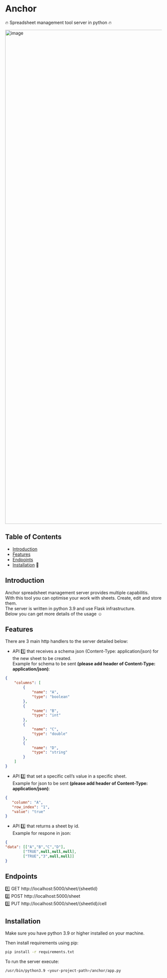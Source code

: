 # Anchor

🔥 Spreadsheet management tool server in python 🔥

<img width="1586" alt="image" src="https://github.com/Baluf/anchor/assets/162377261/7bc10cf9-8b5a-4614-92a2-94bc742cb3ab">


## Table of Contents

- [Introduction](#introduction)
- [Features](#features)
- [Endpoints](#endpoints)
- [Installation](#installation) :open_file_folder:

## Introduction

Anchor spreadsheet management server provides multiple capabilitis.<br>With this tool you can optimise your work with sheets. Create, edit and store them.<br> 
The server is written in python 3.9 and use Flask infrastructure.<br>Below you can get more details of the usage :relaxed: 

## Features

There are 3 main http handlers to the server detailed below:

- API :one: that receives a schema json (Content-Type: application/json) for the new sheet to be created.<br>Example for schema to be sent **(please add header of Content-Type: application/json)**:
```json
{
    "columns": [
        {
            "name": "A",
            "type": "boolean"
        },
        {
            "name": "B",
            "type": "int"
        },
        {
            "name": "C",
            "type": "double"
        },
        {
            "name": "D",
            "type": "string"
        }
    ]
}
```

  
- API :two: that set a specific cell’s value in a specific sheet.<br> Example for json to be sent **(please add header of Content-Type: application/json)**:
 ```json
{
    "column": "A",
    "row_index": "1",
    "value": "true"
}
```
- API :three: that returns a sheet by id. <br> Example for respone in json:
```json
{
"data": [["A","B","C","D"],
        ["TRUE",null,null,null],
        ["TRUE","3",null,null]]
}
```
  

## Endpoints

:one: GET http://localhost:5000/sheet/{sheetId} <br>
:two: POST http://localhost:5000/sheet <br>
:three: PUT http://localhost:5000/sheet/{sheetId}/cell <br>

## Installation 

Make sure you have python 3.9 or higher installed on your machine.

Then install requirements using pip:
```bash
pip install -r requirements.txt
```

To run the server execute:

```bash
/usr/bin/python3.9 <your-project-path>/anchor/app.py
```
